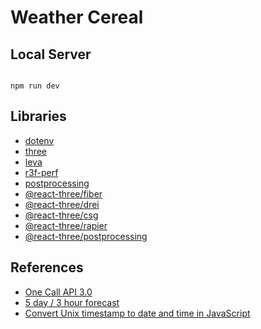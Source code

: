 # Weather Cereal

## Local Server

```

npm run dev

```

## Libraries

- [dotenv](https://www.npmjs.com/package/dotenv)
- [three](https://threejs.org/)
- [leva](https://github.com/pmndrs/leva)
- [r3f-perf](https://github.com/utsuboco/r3f-perf)
- [postprocessing](https://pmndrs.github.io/postprocessing/public/docs/)
- [@react-three/fiber](https://r3f.docs.pmnd.rs/getting-started/introduction)
- [@react-three/drei](https://github.com/pmndrs/drei)
- [@react-three/csg](https://github.com/pmndrs/react-three-csg)
- [@react-three/rapier](https://github.com/pmndrs/react-three-rapier)
- [@react-three/postprocessing](https://react-postprocessing.docs.pmnd.rs/introduction)

## References

- [One Call API 3.0](https://openweathermap.org/api/one-call-3)
- [5 day / 3 hour forecast](https://openweathermap.org/forecast5)
- [Convert Unix timestamp to date and time in JavaScript](https://sentry.io/answers/convert-unix-timestamp-to-date-and-time-in-javascript/)


